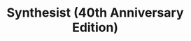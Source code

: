 ---
artist: 'Harald Grosskopf'
title: 'Synthesist (40th Anniversary Edition)'
apple_link: 'https://music.apple.com/us/album/synthesist-40th-anniversary-edition/1514827219'
link: 'https://www.dropbox.com/s/83bivqxq8ziphaw/HaraldGrosskopf.zip?dl=1'
content: ""
new_image: ../assets/FFWD/Synthesist.jpg
published_date: '2020-06-08T22:16:49.000Z'
---